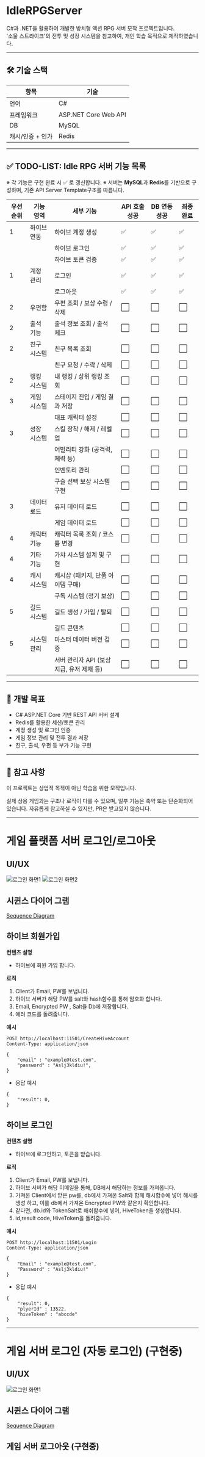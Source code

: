 # IdleRPGServer

C#과 .NET을 활용하여 개발한 방치형 액션 RPG 서버 모작 프로젝트입니다.  
'소울 스트라이크'의 전투 및 성장 시스템을 참고하여, 개인 학습 목적으로 제작하였습니다.

---

## 🛠 기술 스택

| 항목 | 기술 |
|------|------|
| 언어 | C# |
| 프레임워크 | ASP.NET Core Web API |
| DB | MySQL|
| 캐시/인증 + 인가 | Redis |
---


## ✅ TODO-LIST: Idle RPG 서버 기능 목록

※ 각 기능은 구현 완료 시 ✅ 로 갱신합니다.
※ 서버는 **MySQL**과 **Redis**를 기반으로 구성하며, 기존 API Server Template구조를 따릅니다.

| 우선순위 | 기능 영역       | 세부 기능                           | API 호출 성공 | DB 연동 성공 | 최종 완료 |
|----------|----------------|------------------------------------|----------------|---------------|------------|
| 1        | 하이브 연동     | 하이브 계정 생성                      | ✅             |  ✅            |  ✅       |
|          |                | 하이브 로그인                        | ✅             |  ✅            |  ✅         |
|          |                | 하이브 토큰 검증                     | ✅             |  ✅            |  ✅         |
| 1        | 계정 관리       | 로그인                              | ✅             |  ✅            |  ✅         |
|          |                | 로그아웃                             | ✅             |  ✅            |  ✅         |
| 2        | 우편함          | 우편 조회 / 보상 수령 / 삭제              | ⬜             | ⬜            | ⬜         |
| 2        | 출석 기능       | 출석 정보 조회 / 출석 체크               | ⬜             | ⬜            | ⬜         |
| 2        | 친구 시스템     | 친구 목록 조회                         | ⬜             | ⬜            | ⬜         |
|          |                | 친구 요청 / 수락 / 삭제                 | ⬜             | ⬜            | ⬜         |
| 2        | 랭킹 시스템     | 내 랭킹 / 상위 랭킹 조회                  | ⬜             | ⬜            | ⬜         |
| 3        | 게임 시스템     | 스테이지 진입 / 게임 결과 저장           | ⬜             | ⬜            | ⬜         |
|          |                | 대표 캐릭터 설정                       | ⬜             | ⬜            | ⬜         |
| 3        | 성장 시스템     | 스킬 장착 / 해제 / 레벨업                | ⬜             | ⬜            | ⬜         |
|          |                | 어빌리티 강화 (공격력, 체력 등)          | ⬜             | ⬜            | ⬜         |
|          |                | 인벤토리 관리                         | ⬜             | ⬜            | ⬜         |
|          |                | 구슬 선택 보상 시스템 구현               | ⬜             | ⬜            | ⬜         |
| 3        | 데이터 로드     | 유저 데이터 로드                      | ⬜             | ⬜            | ⬜         |
|          |                | 게임 데이터 로드                      | ⬜             | ⬜            | ⬜         |
| 4        | 캐릭터 기능     | 캐릭터 목록 조회 / 코스튬 변경             | ⬜             | ⬜            | ⬜         |
| 4        | 기타 기능       | 가챠 시스템 설계 및 구현                  | ⬜             | ⬜            | ⬜         |
| 4        | 캐시 시스템      | 캐시샵 (패키지, 단품 아이템 구매)          | ⬜             | ⬜            | ⬜         |
|          |                | 구독 시스템 (정기 보상)                  | ⬜             | ⬜            | ⬜         |
| 5        | 길드 시스템     | 길드 생성 / 가입 / 탈퇴                   | ⬜             | ⬜            | ⬜         |
|          |                | 길드 콘텐츠                              | ⬜             | ⬜            | ⬜         |
| 5        | 시스템 관리     | 마스터 데이터 버전 검증                   | ⬜             | ⬜            | ⬜         |
|          |                | 서버 관리자 API (보상 지급, 유저 제재 등) | ⬜             | ⬜            | ⬜         |


---



## 📌 개발 목표

- C# ASP.NET Core 기반 REST API 서버 설계
- Redis를 활용한 세션/토큰 관리
- 계정 생성 및 로그인 인증
- 게임 정보 관리 및 전투 결과 저장
- 친구, 출석, 우편 등 부가 기능 구현




---




## 📎 참고 사항
이 프로젝트는 상업적 목적이 아닌 학습을 위한 모작입니다.

실제 상용 게임과는 구조나 로직이 다를 수 있으며, 일부 기능은 축약 또는 단순화되어 있습니다.
자유롭게 참고하실 수 있지만, PR은 받고있지 않습니다.  
  


---     


# 게임 플랫폼 서버 로그인/로그아웃

## UI/UX

![로그인 화면1](hivepic.png)
![로그인 화면2](hivepic2.png)


## 시퀸스 다이어 그램

[Sequence Diagram](hiveauth.png)

## 하이브 회원가입
**컨텐츠 설명**
- 하이브에 회원 가입 합니다. 

**로직**
1. Client가 Email, PW를 보냅니다.
2. 하이브 서버가 해당 PW를 salt와 hash함수를 통해 암호화 합니다.
3. Email, Encrypted PW , Salt을 Db에 저장합니다.
4. 에러 코드를 돌려줍니다. 

**예시**
```
POST http://localhost:11501/CreateHiveAccount
Content-Type: application/json

{
    "email" : "example@test.com",
    "password" : "Aslj3kldiu!",
}
```

- 응답 예시

```
{
    "result": 0,
}
```


## 하이브 로그인
**컨텐츠 설명**
- 하이브에 로그인하고, 토큰을 받습니다.

**로직**
1. Client가 Email, PW를 보냅니다.
2. 하이브 서버가 해당 이메일을 통해, DB에서 해당하는 정보를 가져옵니다.
3. 가져온 Client에서 받은 pw를, db에서 가져온 Salt와 함께 해시함수에 넣어 해시를 생성 하고, 이를 db에서 가져온 Encrypted PW와 같은지 확인합니다.
4. 같다면, db.id와 TokenSalt로 해쉬함수에 넣어, HiveToken을 생성합니다.
5. id,result code, HiveToken을 돌려줍니다.

**예시**
```
POST http://localhost:11501/Login
Content-Type: application/json

{
    "Email" : "example@test.com",
    "Password" : "Aslj3kldiu!"
}
```

- 응답 예시

```
{
    "result": 0,
    "plyerId" : 13522,
    "hiveToken" : "abccde"
}
```

---

# 게임 서버 로그인 (자동 로그인) (구현중)

## UI/UX

![로그인 화면1](gameserverlogin.png)
<!-- ![로그인 화면2](hivepic2.png) -->


## 시퀸스 다이어 그램

[Sequence Diagram](gameauth.png)

<!-- ## 게임 서버 로그인
**컨텐츠 설명**
- 하이브에 첫 로그인 성공 이후, 게임 서버에 로그인을 합니다.

**로직**
1. Client가 기기에 Cache에 저장된 id와 hivetoken을 게임 서버에 보냅니다.
2. 게임 서버가 해당 토큰을 hive server에 유효한 것인지 검증을 부탁합니다.
3. 유효한 토큰일 경우, 해당 유저의 id에 대한 userinfo 를 불러오거나 새로 만듭니다.
4. game server token을 발행하고, 이를 redis에 저장합니다.
5. id, user info, game server token, error code를 돌려줍니다.

**예시**
```
POST http://localhost:11500/Login
Content-Type: application/json

{
    "email" : "example@test.com",
    "password" : "Aslj3kldiu!",
}
```

- 응답 예시

```
{
    "result": 0,
}
``` -->


## 게임 서버 로그아웃 (구현중)
<!-- **컨텐츠 설명**
- 하이브에 로그인하고, 토큰을 받습니다.

**로직**
1. Client가 Email, PW를 보냅니다.
2. 하이브 서버가 해당 이메일을 통해, DB에서 해당하는 정보를 가져옵니다.
3. 가져온 Client에서 받은 pw를, db에서 가져온 salt와 함쎄 해쉬를 하고, 이게, db에서 가져온 pw와 같은지 확인합니다.
4. 같다면, db.id와 token을 위한 salt로 해쉬함수에 넣어, 토큰을 생성합니다.
5. 토큰을 돌려줍니다.

**예시**
```
POST http://localhost:11501/Login
Content-Type: application/json

{
    "Email" : "example@test.com",
    "Password" : "Aslj3kldiu!"
}
```

- 응답 예시

```
{
    "result": 0,
    "plyerId" : 13522,
    "hiveToken" : "abccde"
}
``` -->




